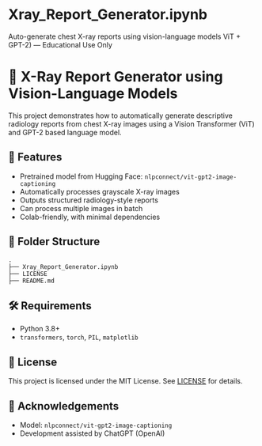 # Xray_Report_Generator.ipynb
Auto-generate chest X-ray reports using vision-language models ViT + GPT-2) — Educational Use Only
# 🩻 X-Ray Report Generator using Vision-Language Models

This project demonstrates how to automatically generate descriptive radiology reports from chest X-ray images using a Vision Transformer (ViT) and GPT-2 based language model.

## 🚀 Features
- Pretrained model from Hugging Face: `nlpconnect/vit-gpt2-image-captioning`
- Automatically processes grayscale X-ray images
- Outputs structured radiology-style reports
- Can process multiple images in batch
- Colab-friendly, with minimal dependencies

## 📁 Folder Structure
```
.
├── Xray_Report_Generator.ipynb
├── LICENSE
├── README.md
```

## 🛠 Requirements
- Python 3.8+
- `transformers`, `torch`, `PIL`, `matplotlib`

## 📜 License
This project is licensed under the MIT License. See [LICENSE](LICENSE) for details.

## 🙏 Acknowledgements
- Model: `nlpconnect/vit-gpt2-image-captioning`
- Development assisted by ChatGPT (OpenAI)
